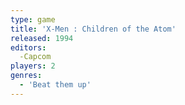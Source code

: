 ```yaml
---
type: game
title: 'X-Men : Children of the Atom'
released: 1994
editors: 
  -Capcom
players: 2
genres:
  - 'Beat them up'
---
```

